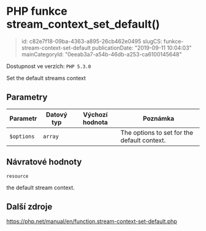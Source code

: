 PHP funkce stream_context_set_default()
================================

> id: c82e7f18-09ba-4363-a895-26cb462e0495
> slugCS: funkce-stream-context-set-default
> publicationDate: "2019-09-11 10:04:03"
> mainCategoryId: "0eeab3a7-a54b-46db-a253-ca6100145648"

Dostupnost ve verzích: `PHP 5.3.0`

Set the default streams context


Parametry
--------------

| Parametr | Datový typ | Výchozí hodnota | Poznámka |
|-----|-----|-----|-----|
| `$options` | `array` |  | The options to set for the default context. |


Návratové hodnoty
----------------

`resource`

the default stream context.

Další zdroje
------------

https://php.net/manual/en/function.stream-context-set-default.php

